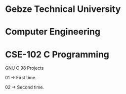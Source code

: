 # Gebze Technical University
# Computer Engineering
# CSE-102 C Programming

GNU C 98 Projects


01 -> First time.

02 -> Second time.

